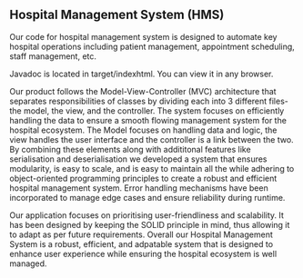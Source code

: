 ## Hospital Management System (HMS)
Our code for hospital management system is designed to automate key hospital operations including patient management, appointment scheduling, staff management, etc. 

Javadoc is located in target/indexhtml. You can view it in any browser.

Our product follows the Model-View-Controller (MVC) architecture that separates responsibilities of classes by dividing each into 3 different files- the model, the view, and the controller. The system focuses on efficiently handling the data to ensure a smooth flowing management system for the hospital ecosystem.
The Model focuses on handling data and logic, the view handles the user interface and the controller is a link between the two. By combining these elements along with addititonal features like serialisation and deserialisation we developed a system that ensures modularity, is easy to scale, and is easy to maintain all the while adhering to object-oriented programming principles to create a robust and efficient hospital management system. Error handling mechanisms have been incorporated to manage edge cases and ensure reliability during runtime. 


Our application focuses on prioritising user-friendliness and scalability. It has been designed by keeping the SOLID principle in mind, thus allowing it to adapt as per future requirements. Overall our Hospital Management System is a robust, efficient, and adpatable system that is designed to enhance user experience while ensuring the hospital ecosystem is well managed. 

